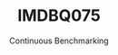 ---
layout: docu
title: IMDBQ075
subtitle: Continuous Benchmarking
selected: IMDB
expanded: Benchmarking
benchmark: /individual_results/IMDBQ075.html
---